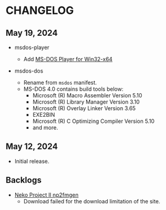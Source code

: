 # CHANGELOG

## May 19, 2024

- msdos-player
    - Add [MS-DOS Player for Win32-x64](http://takeda-toshiya.my.coocan.jp/msdos/)

- msdos-dos
    - Rename from ```msdos``` manifest.
    - MS-DOS 4.0 contains build tools below:
        - Microsoft (R) Macro Assembler Version 5.10
        - Microsoft (R) Library Manager Version 3.10
        - Microsoft (R) Overlay Linker Version 3.65
        - EXE2BIN
        - Microsoft (R) C Optimizing Compiler Version 5.10
        - and more.

## May 12, 2024

- Initial release.

## Backlogs

- [Neko Project II np2fmgen](https://nenecchi.kirara.st/)
    - Download failed for the download limitation of the site.

